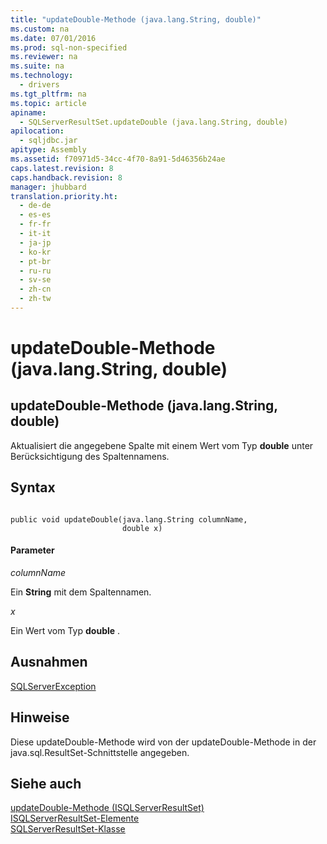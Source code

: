 ```yaml
---
title: "updateDouble-Methode (java.lang.String, double)"
ms.custom: na
ms.date: 07/01/2016
ms.prod: sql-non-specified
ms.reviewer: na
ms.suite: na
ms.technology: 
  - drivers
ms.tgt_pltfrm: na
ms.topic: article
apiname: 
  - SQLServerResultSet.updateDouble (java.lang.String, double)
apilocation: 
  - sqljdbc.jar
apitype: Assembly
ms.assetid: f70971d5-34cc-4f70-8a91-5d46356b24ae
caps.latest.revision: 8
caps.handback.revision: 8
manager: jhubbard
translation.priority.ht: 
  - de-de
  - es-es
  - fr-fr
  - it-it
  - ja-jp
  - ko-kr
  - pt-br
  - ru-ru
  - sv-se
  - zh-cn
  - zh-tw
---
```

# updateDouble-Methode (java.lang.String, double)
    
## updateDouble\-Methode \(java.lang.String, double\)  
 Aktualisiert die angegebene Spalte mit einem Wert vom Typ **double** unter Berücksichtigung des Spaltennamens.  
  
## Syntax  
  
```  
  
public void updateDouble(java.lang.String columnName,  
                         double x)  
```  
  
#### Parameter  
 *columnName*  
  
 Ein **String** mit dem Spaltennamen.  
  
 *x*  
  
 Ein Wert vom Typ **double** .  
  
## Ausnahmen  
 [SQLServerException](../content/SQLServerException-Class.md)  
  
## Hinweise  
 Diese updateDouble\-Methode wird von der updateDouble\-Methode in der java.sql.ResultSet\-Schnittstelle angegeben.  
  
## Siehe auch  
 [updateDouble-Methode &#40;ISQLServerResultSet&#41;](../content/updateDouble-Method--SQLServerResultSet-.md)   
 [ISQLServerResultSet-Elemente](../content/SQLServerResultSet-Members.md)   
 [SQLServerResultSet-Klasse](../content/SQLServerResultSet-Class.md)  
  
  